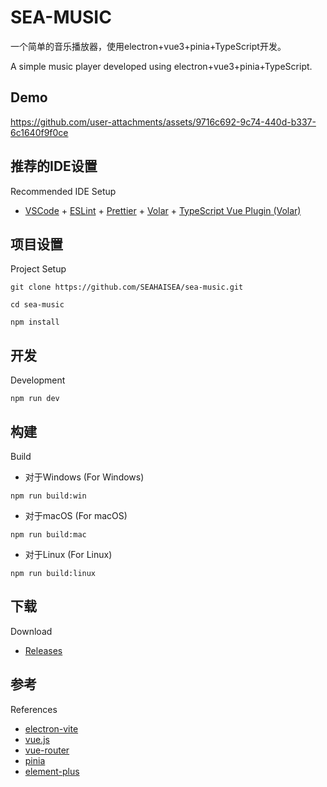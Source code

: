 # SEA-MUSIC

一个简单的音乐播放器，使用electron+vue3+pinia+TypeScript开发。

A simple music player developed using electron+vue3+pinia+TypeScript.

## Demo


https://github.com/user-attachments/assets/9716c692-9c74-440d-b337-6c1640f9f0ce




## 推荐的IDE设置

Recommended IDE Setup

- [VSCode](https://code.visualstudio.com/) + [ESLint](https://marketplace.visualstudio.com/items?itemName=dbaeumer.vscode-eslint) + [Prettier](https://marketplace.visualstudio.com/items?itemName=esbenp.prettier-vscode) + [Volar](https://marketplace.visualstudio.com/items?itemName=Vue.volar) + [TypeScript Vue Plugin (Volar)](https://marketplace.visualstudio.com/items?itemName=Vue.vscode-typescript-vue-plugin)

## 项目设置

Project Setup

```
git clone https://github.com/SEAHAISEA/sea-music.git

cd sea-music

npm install
```


## 开发

Development

```
npm run dev
```

## 构建

Build

- 对于Windows (For Windows)
```
npm run build:win
```

- 对于macOS (For macOS)
```
npm run build:mac
```

- 对于Linux (For Linux)
```
npm run build:linux
```
## 下载
Download
- [Releases](https://github.com/SEAHAISEA/sea-music/releases/tag/1.0.0)

## 参考
References

- [electron-vite](https://electron-vite.org)
- [vue.js](https://vuejs.org)
- [vue-router](https://router.vuejs.org)
- [pinia](https://pinia.vuejs.org)
- [element-plus](https://element-plus.org)
